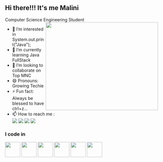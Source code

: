 ## Hi there!!! It's me Malini

Computer Science Engineering Student
<img align="right" width="370" height="290" src="https://i.pinimg.com/originals/47/f0/34/47f0342cec72b800463bf003eac1257e.gif">
- 👀 I’m interested in System.out.print("Java");
- 🌱 I’m currently learning Java FullStack
- 💞️ I’m looking to collaborate on Top MNC
- 😄 Pronouns: Growing Techie
- ⚡ Fun fact: Always be blessed to have ctrl+z...
- 📫 How to reach me :
  <br /> [<img src="https://custom-icon-badges.demolab.com/badge/LinkedIn-0A66C2?logo=linkedin-white&logoColor=fff" />](https://www.linkedin.com/in/malini-samy)  [<img src="https://img.shields.io/badge/Instagram-%23E4405F.svg?logo=Instagram&logoColor=white" />](https://www.instagram.com/the_blackys_diary)  [<img src="https://img.shields.io/badge/Gmail-D14836?logo=gmail&logoColor=white" />](mail.google.com/blackyjesus2004)  [<img src="https://img.shields.io/badge/Telegram-2CA5E0?logo=telegram&logoColor=white" />](https://www.telegram.com/the_blackys_diary)


### I code in
<img height="50" width="50" src="https://img.icons8.com/color/48/000000/python.png"/> <img height="50" width="50" src="https://img.icons8.com/color/48/000000/c-programming.png"/> <img height="50" width="50" src="https://img.icons8.com/color/48/000000/c-plus-plus-logo.png" /> <img height="50" width="50" src="https://img.icons8.com/color/48/000000/java-coffee-cup-logo.png" /> <img height="50" width="50" src="https://img.icons8.com/color/48/000000/html-logo.png" /> <img height="50" width="50" src="https://img.icons8.com/color/48/000000/css-logo.png" />





<!---
Malini-P/Malini-P is a ✨ special ✨ repository because its `README.md` (this file) appears on your GitHub profile.
You can click the Preview link to take a look at your changes.
--->

